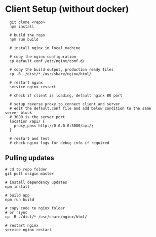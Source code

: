 
# Client Setup (without docker)
  
      git clone <repo>
      npm install
      
      # build the repo
      npm run build
      
      # install nginx in local machine
      
      # copy the nginx configuration
      cp default.conf /etc/nginx/conf.d/
      
      # copy the build output, production ready files
      cp -R ./dist/* /usr/share/nginx/html/
      
      # restart nginx
      service nginx restart

      # check if client is loading, default nginx 80 port
      
      # setup reverse proxy to connect client and server
      # edit the default.conf file and add below condition to the same server block
      # 3080 is the server port
      location /api/ {
        proxy_pass http://0.0.0.0:3080/api/;
      }
      
      # restart and test
      # check nginx logs for debug info if required
    
  
  ## Pulling updates
    # cd to repo folder
    git pull origin master
    
    # install dependency updates
    npm install
    
    # build app
    npm run build
    
    # copy code to nginx folder
    # or rsync
    cp -R ./dist/* /usr/share/nginx/html/
    
    # restart nginx
    service nginx restart
